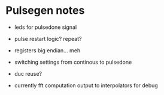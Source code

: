 #  Pulsegen notes

- leds for pulsedone signal

- pulse restart logic? repeat?

- registers big endian... meh

- switching settings from continous to pulsedone

- duc reuse?

- currently fft computation output to interpolators for debug
